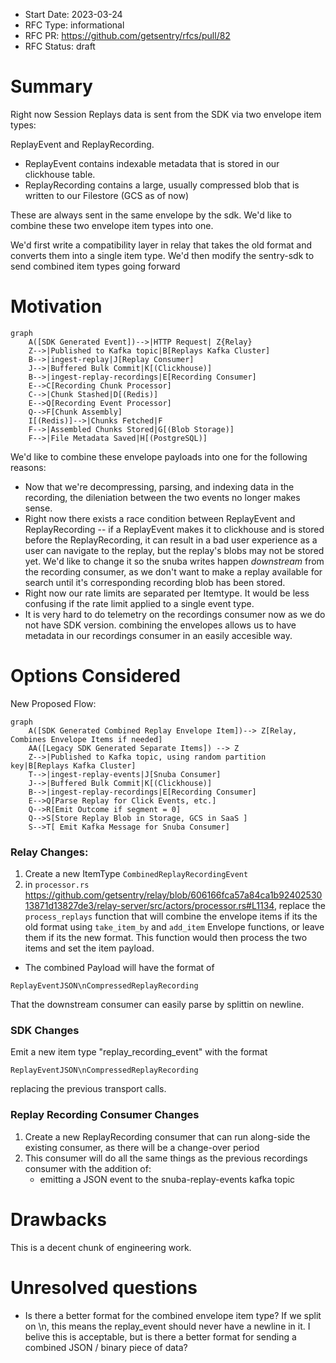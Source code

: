 - Start Date: 2023-03-24
- RFC Type: informational
- RFC PR: https://github.com/getsentry/rfcs/pull/82
- RFC Status: draft

# Summary

Right now Session Replays data is sent from the SDK via two envelope item types:

ReplayEvent and ReplayRecording.

- ReplayEvent contains indexable metadata that is stored in our clickhouse table.
- ReplayRecording contains a large, usually compressed blob that is written to our Filestore (GCS as of now)

These are always sent in the same envelope by the sdk. We'd like to combine these two envelope item types into one.

We'd first write a compatibility layer in relay that takes the old format and converts them into a single item type.
We'd then modify the sentry-sdk to send combined item types going forward

# Motivation

```mermaid
graph
    A([SDK Generated Event])-->|HTTP Request| Z{Relay}
    Z-->|Published to Kafka topic|B[Replays Kafka Cluster]
    B-->|ingest-replay|J[Replay Consumer]
    J-->|Buffered Bulk Commit|K[(Clickhouse)]
    B-->|ingest-replay-recordings|E[Recording Consumer]
    E-->C[Recording Chunk Processor]
    C-->|Chunk Stashed|D[(Redis)]
    E-->Q[Recording Event Processor]
    Q-->F[Chunk Assembly]
    I[(Redis)]-->|Chunks Fetched|F
    F-->|Assembled Chunks Stored|G[(Blob Storage)]
    F-->|File Metadata Saved|H[(PostgreSQL)]
```

We'd like to combine these envelope payloads into one for the following reasons:

- Now that we're decompressing, parsing, and indexing data in the recording, the dileniation between the two events no longer makes sense.
- Right now there exists a race condition between ReplayEvent and ReplayRecording -- if a ReplayEvent makes it to clickhouse and is stored before the ReplayRecording, it can result in a bad user experience as a user can navigate to the replay, but the replay's blobs may not be stored yet. We'd like to change it so the snuba writes happen _downstream_ from the recording consumer, as we don't want to make a replay available for search until it's corresponding recording blob has been stored.
- Right now our rate limits are separated per Itemtype. It would be less confusing if the rate limit applied to a single event type.
- It is very hard to do telemetry on the recordings consumer now as we do not have SDK version. combining the envelopes allows us to have metadata in our recordings consumer in an easily accesible way.

# Options Considered

New Proposed Flow:

```mermaid
graph
    A([SDK Generated Combined Replay Envelope Item])--> Z[Relay, Combines Envelope Items if needed]
    AA([Legacy SDK Generated Separate Items]) --> Z
    Z-->|Published to Kafka topic, using random partition key|B[Replays Kafka Cluster]
    T-->|ingest-replay-events|J[Snuba Consumer]
    J-->|Buffered Bulk Commit|K[(Clickhouse)]
    B-->|ingest-replay-recordings|E[Recording Consumer]
    E-->Q[Parse Replay for Click Events, etc.]
    Q-->R[Emit Outcome if segment = 0]
    Q-->S[Store Replay Blob in Storage, GCS in SaaS ]
    S-->T[ Emit Kafka Message for Snuba Consumer]
```

### Relay Changes:

1. Create a new ItemType `CombinedReplayRecordingEvent`
2. in `processor.rs` https://github.com/getsentry/relay/blob/606166fca57a84ca1b9240253013871d13827de3/relay-server/src/actors/processor.rs#L1134, replace the `process_replays` function that will combine the envelope items if its the old format using `take_item_by` and `add_item` Envelope functions, or leave them if its the new format. This function would then process the two items and set the item payload.

- The combined Payload will have the format of

```
ReplayEventJSON\nCompressedReplayRecording
```

That the downstream consumer can easily parse by splittin on newline.

### SDK Changes

Emit a new item type "replay_recording_event" with the format

```
ReplayEventJSON\nCompressedReplayRecording
```

replacing the previous transport calls.

### Replay Recording Consumer Changes

1. Create a new ReplayRecording consumer that can run along-side the existing consumer, as there will be a change-over period
2. This consumer will do all the same things as the previous recordings consumer with the addition of:
   - emitting a JSON event to the snuba-replay-events kafka topic

# Drawbacks

This is a decent chunk of engineering work.

# Unresolved questions

- Is there a better format for the combined envelope item type? If we split on \n, this means the replay_event should never have a newline in it. I belive this is acceptable, but is there a better format for sending a combined JSON / binary piece of data?
